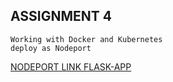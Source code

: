 ## ASSIGNMENT 4
    Working with Docker and Kubernetes 
    deploy as Nodeport

[NODEPORT LINK FLASK-APP](http://169.51.203.223:31274/)